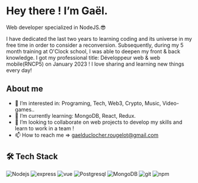 # Hey there ! I’m Gaël.

Web developer specialized in NodeJS.😎

I have dedicated the last two years to learning coding and its universe in my free time in order to consider a reconversion. Subsequently, during my 5 month training at O'Clock school, I was able to deepen my front & back knowledge.
I got my professional title: Développeur web & web mobile(RNCP5) on January 2023 !
I love sharing and learning new things every day!

## About me

- 👀 I’m interested in: Programing, Tech, Web3, Crypto, Music, Video-games..
- 🌱 I’m currently learning: MongoDB, React, Redux.
- 💞️ I’m looking to collaborate on web projects to develop my skills and learn to work in a team !
- 📫 How to reach me => gaelduclocher.rougelot@gmail.com

## 🛠 Tech Stack  

<p> 
  <img alt="Nodejs" src="https://img.shields.io/badge/-Nodejs-43853d?style=flat-square&logo=Node.js&logoColor=white" />
  <img alt="express" src="https://img.shields.io/badge/-Express-43853d?style=flat-square&logo=Node.js&logoColor=white" />
  <img alt="vue" src="https://img.shields.io/badge/-Vue-4fc08d?style=flat-square&logo=Vue.js&logoColor=white" />  
  <img alt="Postgresql" src="https://img.shields.io/badge/-PostgreSQL-30628a?style=flat-square&logo=postgresql&logoColor=white" />
  <img alt="MongoDB" src="https://img.shields.io/badge/-MongoDB-13aa52?style=flat-square&logo=mongodb&logoColor=white" />
  <img alt="git" src="https://img.shields.io/badge/-Git-F05032?style=flat-square&logo=git&logoColor=white" />
  <img alt="npm" src="https://img.shields.io/badge/-NPM-CB3837?style=flat-square&logo=npm&logoColor=white" />
</p>
